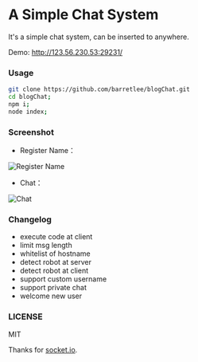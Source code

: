 A Simple Chat System
===

It's a simple chat system, can be inserted to anywhere.

Demo: http://123.56.230.53:29231/

### Usage

```bash
git clone https://github.com/barretlee/blogChat.git
cd blogChat;
npm i;
node index;
```

### Screenshot

- Register Name：

![Register Name](http://ww4.sinaimg.cn/large/6c0378f8gw1f65gcx9in0j20fi0b4mxd.jpg)

- Chat：

![Chat](http://ww4.sinaimg.cn/large/6c0378f8gw1f65gidryyxj20fy0bzglz.jpg)

### Changelog

- execute code at client
- limit msg length
- whitelist of hostname
- detect robot at server
- detect robot at client
- support custom username
- support private chat
- welcome new user

### LICENSE

MIT

Thanks for [socket.io](http://socket.io/).
